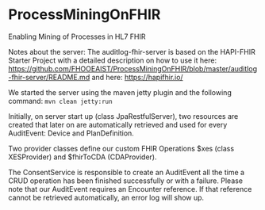 # ProcessMiningOnFHIR
Enabling Mining of Processes in HL7 FHIR

Notes about the server:
The auditlog-fhir-server is based on the HAPI-FHIR Starter Project with a detailed description on how to use it here:
https://github.com/FHOOEAIST/ProcessMiningOnFHIR/blob/master/auditlog-fhir-server/README.md and here: https://hapifhir.io/

We started the server using the maven jetty plugin and the following command: ```mvn clean jetty:run```

Initially, on server start up (class JpaRestfulServer), two resources are created that later on are automatically retrieved and used for every AuditEvent: Device and PlanDefinition.

Two provider classes define our custom FHIR Operations $xes (class XESProvider) and $fhirToCDA (CDAProvider).

The ConsentService is responsible to create an AuditEvent all the time a CRUD operation has been finished successfully or with a failure. Please note that our AuditEvent requires an Encounter reference. If that reference cannot be retrieved automatically, an error log will show up.

